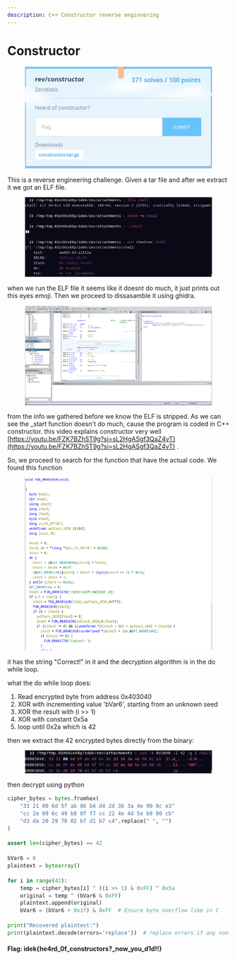 ```yaml
---
description: C++ Constructor reverse enginnering
---
```


# Constructor

<figure><img src="../../../.gitbook/assets/image (5) (1).png" alt=""><figcaption></figcaption></figure>

This is a reverse engineering challenge. Given a tar file and after we extract it we got an ELF file.

<figure><img src="../../../.gitbook/assets/image (2) (1) (1).png" alt=""><figcaption></figcaption></figure>

when we run the ELF file it seems like it doesnt do much, it just prints out this eyes emoji. Then we proceed to dissasamble it using ghidra.

<figure><img src="../../../.gitbook/assets/image (4) (1) (1).png" alt=""><figcaption></figcaption></figure>

from the info we gathered before we know the ELF is stripped. As we can see the \_start function doesn't do much, cause the program is coded in C++ constructor. this video explains constructor very well [https://youtu.be/FZK7BZhST9g?si=sL2HgASgf3QaZ4vT](https://youtu.be/FZK7BZhST9g?si=sL2HgASgf3QaZ4vT) .

So, we proceed to search for the function that have the actual code. We found this function

<figure><img src="../../../.gitbook/assets/image (5) (1) (1).png" alt=""><figcaption></figcaption></figure>

it has the string "Correct!" in it and the decryption algorithm is in the do while loop.

what the do while loop does:

1. Read encrypted byte from address 0x403040
2. XOR with incrementing value 'bVar6', starting from an unknown seed
3. XOR the result with (i >> 1)
4. XOR with constant 0x5a
5. loop until 0x2a which is 42

then we extract the 42 encrypted bytes directly from the binary:

<figure><img src="../../../.gitbook/assets/image (6) (1).png" alt=""><figcaption></figcaption></figure>

then decrypt using python

```python
cipher_bytes = bytes.fromhex(
    "33 21 00 6d 5f ab 86 b4 d4 2d 36 3a 4e 90 8c e3"
    "cc 2e 09 6c 49 b8 8f f7 cc 22 4e 4d 5e b8 80 cb"
    "d3 da 20 29 70 02 b7 d1 b7 c4".replace(" ", "")
)

assert len(cipher_bytes) == 42

bVar6 = 0
plaintext = bytearray()

for i in range(42):
    temp = cipher_bytes[i] ^ ((i >> 1) & 0xFF) ^ 0x5a
    original = temp ^ (bVar6 & 0xFF)
    plaintext.append(original)
    bVar6 = (bVar6 + 0x1f) & 0xFF  # Ensure byte overflow like in C

print("Recovered plaintext:")
print(plaintext.decode(errors='replace'))  # replace errors if any non-printable

```

#### Flag: i**dek{he4rd\_0f\_constructors?\_now\_you\_d1d!!}**

